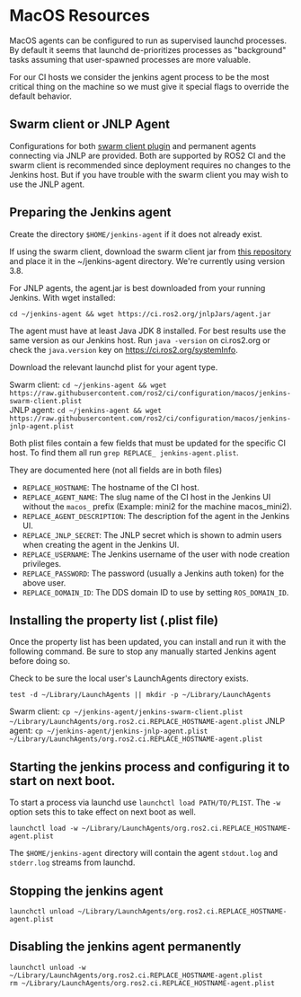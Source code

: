 # MacOS Resources

MacOS agents can be configured to run as supervised launchd processes.
By default it seems that launchd de-prioritizes processes as "background" tasks assuming that user-spawned processes are more valuable.

For our CI hosts we consider the jenkins agent process to be the most critical thing on the machine so we must give it special flags to override the default behavior.

## Swarm client or JNLP Agent

Configurations for both [swarm client plugin](https://plugins.jenkins.io/swarm) and permanent agents connecting via JNLP are provided.
Both are supported by ROS2 CI and the swarm client is recommended since deployment requires no changes to the Jenkins host.
But if you have trouble with the swarm client you may wish to use the JNLP agent.

## Preparing the Jenkins agent

Create the directory `$HOME/jenkins-agent` if it does not already exist.

If using the swarm client, download the swarm client jar from [this repository][swarm-repo] and place it in the ~/jenkins-agent directory.
We're currently using version 3.8.

For JNLP agents, the agent.jar is best downloaded from your running Jenkins. With wget installed:
```
cd ~/jenkins-agent && wget https://ci.ros2.org/jnlpJars/agent.jar
```

The agent must have at least Java JDK 8 installed.
For best results use the same version as our Jenkins host.
Run `java -version` on ci.ros2.org or check the `java.version` key on <https://ci.ros2.org/systemInfo>.

Download the relevant launchd plist for your agent type.

Swarm client: `cd ~/jenkins-agent && wget https://raw.githubusercontent.com/ros2/ci/configuration/macos/jenkins-swarm-client.plist`  
JNLP agent: `cd ~/jenkins-agent && wget https://raw.githubusercontent.com/ros2/ci/configuration/macos/jenkins-jnlp-agent.plist`


Both plist files contain a few fields that must be updated for the specific CI host.
To find them all run `grep REPLACE_ jenkins-agent.plist`.

They are documented here (not all fields are in both files)

- `REPLACE_HOSTNAME`: The hostname of the CI host.
- `REPLACE_AGENT_NAME`: The slug name of the CI host in the Jenkins UI without the `macos_` prefix (Example: mini2 for the machine macos_mini2).
- `REPLACE_AGENT_DESCRIPTION`: The description fof the agent in the Jenkins UI.
- `REPLACE_JNLP_SECRET`: The JNLP secret which is shown to admin users when creating the agent in the Jenkins UI.
- `REPLACE_USERNAME`: The Jenkins username of the user with node creation privileges.
- `REPLACE_PASSWORD`: The password (usually a Jenkins auth token) for the above user.
- `REPLACE_DOMAIN_ID`: The DDS domain ID to use by setting `ROS_DOMAIN_ID`.


## Installing the property list (.plist file)

Once the property list has been updated, you can install and run it with the following command.
Be sure to stop any manually started Jenkins agent before doing so.

Check to be sure the local user's LaunchAgents directory exists.

```
test -d ~/Library/LaunchAgents || mkdir -p ~/Library/LaunchAgents
```

Swarm client: `cp ~/jenkins-agent/jenkins-swarm-client.plist ~/Library/LaunchAgents/org.ros2.ci.REPLACE_HOSTNAME-agent.plist`
JNLP agent: `cp ~/jenkins-agent/jenkins-jnlp-agent.plist ~/Library/LaunchAgents/org.ros2.ci.REPLACE_HOSTNAME-agent.plist`

## Starting the jenkins process and configuring it to start on next boot.

To start a process via launchd use `launchctl load PATH/TO/PLIST`.
The `-w` option sets this to take effect on next boot as well.

```
launchctl load -w ~/Library/LaunchAgents/org.ros2.ci.REPLACE_HOSTNAME-agent.plist
```

The `$HOME/jenkins-agent` directory will contain the agent `stdout.log` and `stderr.log` streams from launchd.

## Stopping the jenkins agent

```
launchctl unload ~/Library/LaunchAgents/org.ros2.ci.REPLACE_HOSTNAME-agent.plist
```

## Disabling the jenkins agent permanently

```
launchctl unload -w ~/Library/LaunchAgents/org.ros2.ci.REPLACE_HOSTNAME-agent.plist
rm ~/Library/LaunchAgents/org.ros2.ci.REPLACE_HOSTNAME-agent.plist
```

[swarm-repo]: https://repo.jenkins-ci.org/releases/org/jenkins-ci/plugins/swarm-client/
